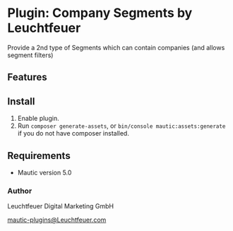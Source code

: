 # Plugin: Company Segments by Leuchtfeuer
Provide a 2nd type of Segments which can contain companies (and allows segment filters)

## Features

## Install
 1. Enable plugin.
 2. Run `composer generate-assets`, or `bin/console mautic:assets:generate` if you do not have composer installed.

## Requirements
* Mautic version 5.0

### Author
Leuchtfeuer Digital Marketing GmbH

mautic-plugins@Leuchtfeuer.com
